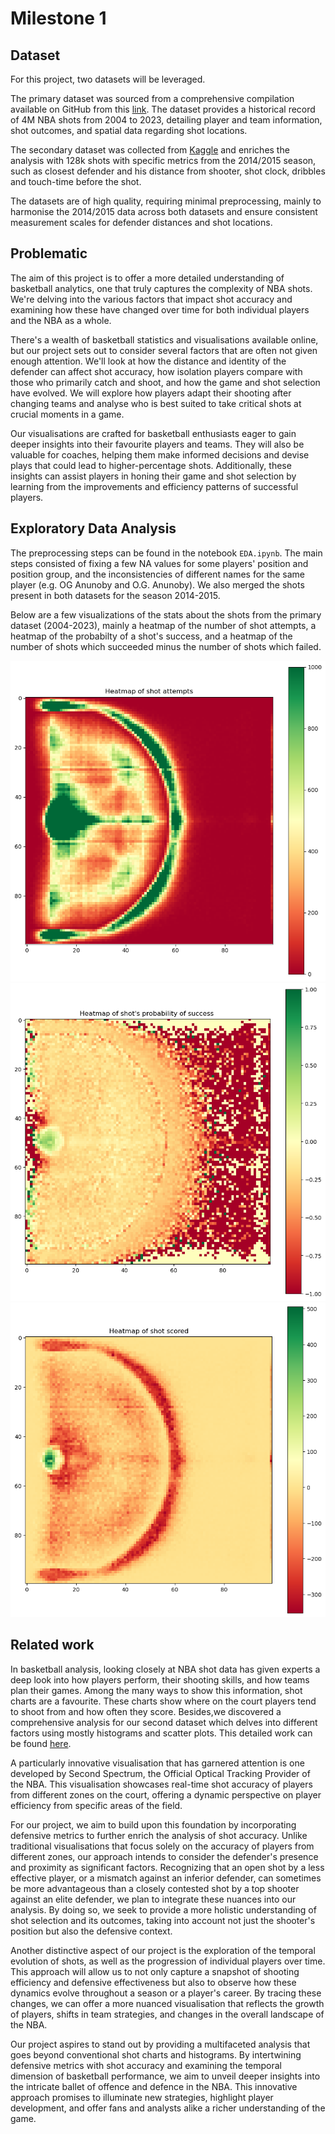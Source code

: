 # Milestone 1

## Dataset

For this project, two datasets will be leveraged. 

The primary dataset was sourced from a comprehensive compilation available on GitHub from this [link](https://github.com/DomSamangy/NBA_Shots_04_23). The dataset provides a historical record of 4M NBA shots from 2004 to 2023, detailing player and team information, shot outcomes, and spatial data regarding shot locations.
 
 The secondary dataset was collected from [Kaggle](https://www.kaggle.com/datasets/dansbecker/nba-shot-logs/data) and  enriches the analysis with 128k shots with specific metrics from the 2014/2015 season, such as closest defender and his distance from shooter, shot clock, dribbles and touch-time before the shot.
 
 The datasets are of high quality, requiring minimal preprocessing, mainly to harmonise the 2014/2015 data across both datasets and ensure consistent measurement scales for defender distances and shot locations.

 ## Problematic

 The aim of this project is to offer a more detailed understanding of basketball analytics, one that truly captures the complexity of NBA shots. We're delving into the various factors that impact shot accuracy and examining how these have changed over time for both individual players and the NBA as a whole.

There's a wealth of basketball statistics and visualisations available online, but our project sets out to consider several factors that are often not given enough attention. We'll look at how the distance and identity of the defender can affect shot accuracy, how isolation players compare with those who primarily catch and shoot, and how the game and shot selection have evolved. We will explore how players adapt their shooting after changing teams and analyse who is best suited to take critical shots at crucial moments in a game.

Our visualisations are crafted for basketball enthusiasts eager to gain deeper insights into their favourite players and teams. They will also be valuable for coaches, helping them make informed decisions and devise plays that could lead to higher-percentage shots. Additionally, these insights can assist players in honing their game and shot selection by learning from the improvements and efficiency patterns of successful players.


 ## Exploratory Data Analysis

 The preprocessing steps can be found in the notebook `EDA.ipynb`. The main steps consisted of fixing a few NA values for some players' position and position group, and the inconsistencies of different names for the same player (e.g. OG Anunoby and O.G. Anunoby). We also merged the shots present in both datasets for the season 2014-2015. 

 Below are a few visualizations of the stats about the shots from the primary dataset (2004-2023), mainly a heatmap of the number of shot attempts, a heatmap of the probabilty of a shot's success, and a heatmap of the number of shots which succeeded minus the number of shots which failed.

 ![image info](imgs/heatmap_shots_attempted.png)
 ![image info](imgs/heatmap_shots_accuracy.png)
 ![image info](imgs/heatmap_shots_scored.png)

 ## Related work

 In basketball analysis, looking closely at NBA shot data has given experts a deep look into how players perform, their shooting skills, and how teams plan their games. Among the many ways to show this information, shot charts are a favourite. These charts show where on the court players tend to shoot from and how often they score.
Besides,we discovered a comprehensive analysis for our second dataset which delves into different factors using mostly histograms and scatter plots. This detailed work can be found [here](https://www.kaggle.com/code/mariodelacruzjr/nba-shoot-analysis).

A particularly innovative visualisation that has garnered attention is one developed by Second Spectrum, the Official Optical Tracking Provider of the NBA. This visualisation showcases real-time shot accuracy of players from different zones on the court, offering a dynamic perspective on player efficiency from specific areas of the field.

For our project, we aim to build upon this foundation by incorporating defensive metrics to further enrich the analysis of shot accuracy. Unlike traditional visualisations that focus solely on the accuracy of players from different zones, our approach intends to consider the defender's presence and proximity as significant factors. Recognizing that an open shot by a less effective player, or a mismatch against an inferior defender, can sometimes be more advantageous than a closely contested shot by a top shooter against an elite defender, we plan to integrate these nuances into our analysis. By doing so, we seek to provide a more holistic understanding of shot selection and its outcomes, taking into account not just the shooter's position but also the defensive context.

Another distinctive aspect of our project is the exploration of the temporal evolution of shots, as well as the progression of individual players over time. This approach will allow us to not only capture a snapshot of shooting efficiency and defensive effectiveness but also to observe how these dynamics evolve throughout a season or a player's career. By tracing these changes, we can offer a more nuanced visualisation that reflects the growth of players, shifts in team strategies, and changes in the overall landscape of the NBA.

Our project aspires to stand out by providing a multifaceted analysis that goes beyond conventional shot charts and histograms. By intertwining defensive metrics with shot accuracy and examining the temporal dimension of basketball performance, we aim to unveil deeper insights into the intricate ballet of offence and defence in the NBA. This innovative approach promises to illuminate new strategies, highlight player development, and offer fans and analysts alike a richer understanding of the game.

